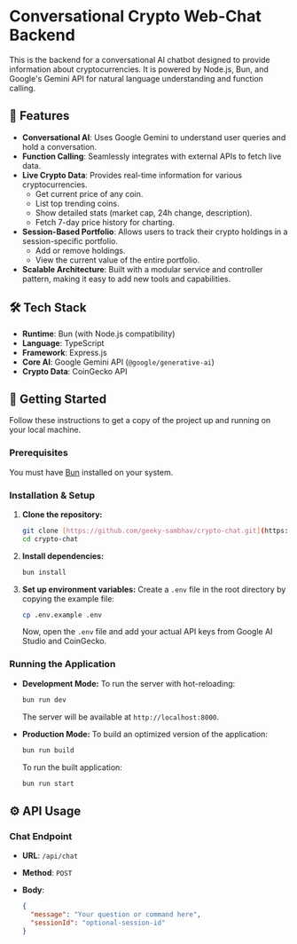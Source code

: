# Conversational Crypto Web-Chat Backend

This is the backend for a conversational AI chatbot designed to provide information about cryptocurrencies. It is powered by Node.js, Bun, and Google's Gemini API for natural language understanding and function calling.

## 🌟 Features

- **Conversational AI**: Uses Google Gemini to understand user queries and hold a conversation.
- **Function Calling**: Seamlessly integrates with external APIs to fetch live data.
- **Live Crypto Data**: Provides real-time information for various cryptocurrencies.
  - Get current price of any coin.
  - List top trending coins.
  - Show detailed stats (market cap, 24h change, description).
  - Fetch 7-day price history for charting.
- **Session-Based Portfolio**: Allows users to track their crypto holdings in a session-specific portfolio.
  - Add or remove holdings.
  - View the current value of the entire portfolio.
- **Scalable Architecture**: Built with a modular service and controller pattern, making it easy to add new tools and capabilities.

## 🛠️ Tech Stack

- **Runtime**: Bun (with Node.js compatibility)
- **Language**: TypeScript
- **Framework**: Express.js
- **Core AI**: Google Gemini API (`@google/generative-ai`)
- **Crypto Data**: CoinGecko API

## 🚀 Getting Started

Follow these instructions to get a copy of the project up and running on your local machine.

### Prerequisites

You must have [Bun](https://bun.sh/) installed on your system.

### Installation & Setup

1.  **Clone the repository:**
    ```bash
    git clone [https://github.com/geeky-sambhav/crypto-chat.git](https://github.com/geeky-sambhav/crypto-chat.git)
    cd crypto-chat
    ```

2.  **Install dependencies:**
    ```bash
    bun install
    ```

3.  **Set up environment variables:**
    Create a `.env` file in the root directory by copying the example file:
    ```bash
    cp .env.example .env
    ```
    Now, open the `.env` file and add your actual API keys from Google AI Studio and CoinGecko.

### Running the Application

-   **Development Mode:**
    To run the server with hot-reloading:
    ```bash
    bun run dev
    ```
    The server will be available at `http://localhost:8000`.

-   **Production Mode:**
    To build an optimized version of the application:
    ```bash
    bun run build
    ```
    To run the built application:
    ```bash
    bun run start
    ```

## ⚙️ API Usage

### Chat Endpoint

- **URL**: `/api/chat`
- **Method**: `POST`
- **Body**:

  ```json
  {
    "message": "Your question or command here",
    "sessionId": "optional-session-id"
  }